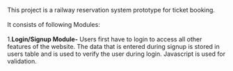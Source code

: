 This project is a railway reservation system prototype for ticket booking.<br><br>
It consists of following Modules:<br><br>
1.<b>Login/Signup Module-</b> Users first have to login to access all other 
features of the website. The data that is entered during signup is 
stored in users table and is used to verify the user during login. 
Javascript is used for validation.
